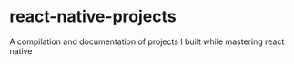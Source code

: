 # react-native-projects
A compilation and documentation of projects I built while mastering react native
